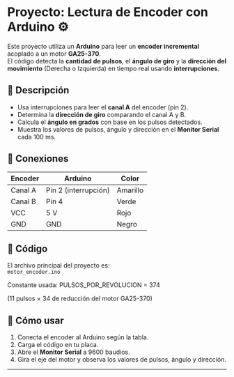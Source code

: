 # Proyecto: Lectura de Encoder con Arduino ⚙️

Este proyecto utiliza un **Arduino** para leer un **encoder incremental** acoplado a un motor **GA25-370**.  
El código detecta la **cantidad de pulsos**, el **ángulo de giro** y la **dirección del movimiento** (Derecha o Izquierda) en tiempo real usando **interrupciones**.

## 🧠 Descripción
- Usa interrupciones para leer el **canal A** del encoder (pin 2).  
- Determina la **dirección de giro** comparando el canal A y B.  
- Calcula el **ángulo en grados** con base en los pulsos detectados.  
- Muestra los valores de pulsos, ángulo y dirección en el **Monitor Serial** cada 100 ms.

## 🧰 Conexiones
| Encoder | Arduino | Color |
|----------|----------|--------|
| Canal A  | Pin 2 (interrupción) | Amarillo |
| Canal B  | Pin 4 | Verde |
| VCC | 5 V | Rojo |
| GND | GND | Negro |

## 💾 Código
El archivo principal del proyecto es:  
`motor_encoder.ino`

Constante usada:
PULSOS_POR_REVOLUCION = 374

(11 pulsos × 34 de reducción del motor GA25-370)

## 🚀 Cómo usar
1. Conecta el encoder al Arduino según la tabla.  
2. Carga el código en tu placa.  
3. Abre el **Monitor Serial** a 9600 baudios.  
4. Gira el eje del motor y observa los valores de pulsos, ángulo y dirección.

---